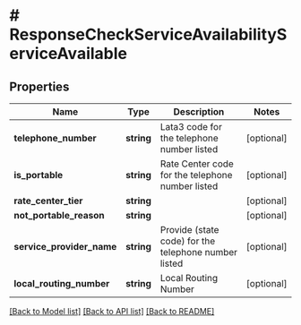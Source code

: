 # # ResponseCheckServiceAvailabilityServiceAvailable

## Properties

Name | Type | Description | Notes
------------ | ------------- | ------------- | -------------
**telephone_number** | **string** | Lata3 code for the telephone number listed | [optional]
**is_portable** | **string** | Rate Center code for the telephone number listed | [optional]
**rate_center_tier** | **string** |  | [optional]
**not_portable_reason** | **string** |  | [optional]
**service_provider_name** | **string** | Provide (state code) for the telephone number listed | [optional]
**local_routing_number** | **string** | Local Routing Number | [optional]

[[Back to Model list]](../../README.md#models) [[Back to API list]](../../README.md#endpoints) [[Back to README]](../../README.md)
